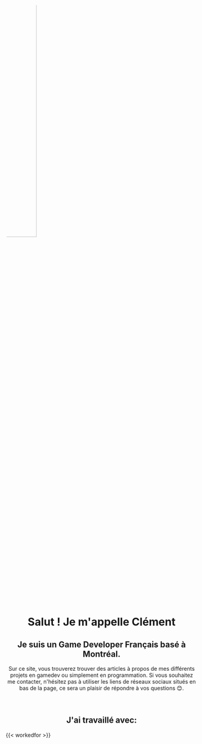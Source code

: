 ---
---


<div class="container" style="flex-direction:row; flex-wrap:wrap; justify-content:flex-center" display="flex">
	<img class="item" style="border-radius:50%; width:40%" src="https://avatars.githubusercontent.com/u/35767293" />
</div>

</br>

<h1 style="text-align: center"> Salut ! Je m'appelle Clément</h1>
<h2 style="text-align: center"> Je suis un Game Developer Français basé à Montréal.</h2>

<center>
Sur ce site, vous trouverez trouver des articles à propos de mes différents projets en gamedev ou simplement en programmation. Si vous souhaitez me contacter, n'hésitez pas à utiliser les liens de réseaux sociaux situés en bas de la page, ce sera un plaisir de répondre à vos questions 😊.
</center>

</br>
</br>

<h2 style="text-align: center"> J'ai travaillé avec:</h2>

{{< workedfor >}}

<!-- // Hidden because a bit outdated and no need to showcase this

## Mes Compétences:

- ### [Unity 2019+ Professionnel](/fr/tags/unity/)
  - [Devkit Nintendo Switch (Programmation, Debugging, Profiling, Deployment...)](/tags/switch/)
  - Scripting C#
  - Packages Unity Modernes (Input System, Universal Render Pipeline...)
  - Extensions UnityEditor (Custom editor avec Handles, EditorWindows...)
  - Optimisation (Memoire, Shaders, Orienté GPU)

- ### [Unreal Engine 4 Professionnel](/fr/tags/unreal/)
  - Blueprint et Scripting C++
  - Programmation de shaders
  - Programmation IA
  - Création d'outils (Editor)

- ### Plus Globalement
  - [Devkit Nintendo Switch](/fr/tags/switch/)
  - [Plateformes VR (Oculus Rift, Quest)](/fr/tags/vr/)
  - [Plateformes Mobile](/fr/tags/mobile)

- ### Mais aussi
  - [Programmation C / C++](/fr/tags/c++/)
  - [Developpement Outils](/fr/tags/tools/)
  - [Developpement Moteur](/fr/tags/engine/)
  - OpenGL
  - SDL2
  - SFML
  - Qt

-->

